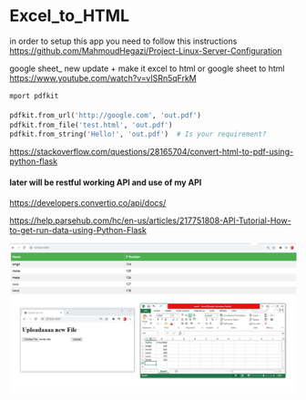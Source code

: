 # Excel_to_HTML

in order to setup this app you need to follow this instructions
https://github.com/MahmoudHegazi/Project-Linux-Server-Configuration


google sheet_ new update + make it excel to html or google sheet to html
https://www.youtube.com/watch?v=vISRn5qFrkM

```python
mport pdfkit

pdfkit.from_url('http://google.com', 'out.pdf')
pdfkit.from_file('test.html', 'out.pdf')
pdfkit.from_string('Hello!', 'out.pdf')  # Is your requirement?
```
https://stackoverflow.com/questions/28165704/convert-html-to-pdf-using-python-flask

#### later will be restful working API and use of my API
https://developers.convertio.co/api/docs/

https://help.parsehub.com/hc/en-us/articles/217751808-API-Tutorial-How-to-get-run-data-using-Python-Flask

<img src="top1.PNG">
